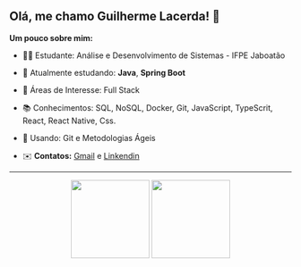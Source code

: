 ## Olá, me chamo Guilherme Lacerda! 👋

**Um pouco sobre mim:**

- 👨‍🎓 Estudante: Análise e Desenvolvimento de Sistemas - IFPE Jaboatão

- 📖 Atualmente estudando: **Java**, **Spring Boot**

- 👔 Áreas de Interesse: Full Stack

- 📚 Conhecimentos: SQL, NoSQL, Docker, Git, JavaScript, TypeScrit, React, React Native, Css.

- 🧰 Usando: Git e Metodologias Ágeis

- ✉️ **Contatos:** [Gmail](mailto:lacerdagui42@gmail.com) e [Linkendin](https://www.linkedin.com/in/sguilhermelacerda/) 


---

<div align="center">
  <img height = "140em" src="https://github-readme-stats.vercel.app/api?username=lsguilherme&show_icons=true&theme=darcula&include_all_commits=true&count_private=true"/>
  <img height = "140em" src="https://github-readme-stats.vercel.app/api/top-langs/?username=lsguilherme&layout=compact&langs_count=10&theme=darcula&count_private=true"/>
</div>			
	
